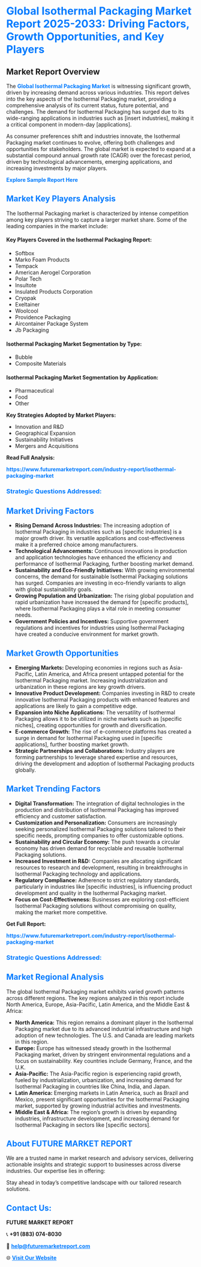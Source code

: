 <h1 style="color: #007BFF;">Global Isothermal Packaging Market Report 2025-2033: Driving Factors, Growth Opportunities, and Key Players</h1>

<section id="overview">
<h2>Market Report Overview</h2>
<p>The <a href="https://www.futuremarketreport.com/industry-report/isothermal-packaging-market" style="color: #007BFF; text-decoration: none;"><strong>Global Isothermal Packaging Market</strong></a> is witnessing significant growth, driven by increasing demand across various industries. This report delves into the key aspects of the Isothermal Packaging market, providing a comprehensive analysis of its current status, future potential, and challenges. The demand for Isothermal Packaging has surged due to its wide-ranging applications in industries such as [insert industries], making it a critical component in modern-day [applications].</p>
<p>As consumer preferences shift and industries innovate, the Isothermal Packaging market continues to evolve, offering both challenges and opportunities for stakeholders. The global market is expected to expand at a substantial compound annual growth rate (CAGR) over the forecast period, driven by technological advancements, emerging applications, and increasing investments by major players.</p>
</section>

<section id="overview">
<p><a href="https://www.futuremarketreport.com/request-sample/reportId=30224" style="color: #007BFF; text-decoration: none;"><strong>Explore Sample Report Here</strong></a></p>
</section>

<section id="key-players">
<h2 style="color: #007BFF;">Market Key Players Analysis</h2>
<p>The Isothermal Packaging market is characterized by intense competition among key players striving to capture a larger market share. Some of the leading companies in the market include:</p>
<h4>Key Players Covered in the Isothermal Packaging Report:</h4>
<ul><li>Softbox</li><li>Marko Foam Products</li><li>Tempack</li><li>American Aerogel Corporation</li><li>Polar Tech</li><li>Insultote</li><li>Insulated Products Corporation</li><li>Cryopak</li><li>Exeltainer</li><li>Woolcool</li><li>Providence Packaging</li><li>Aircontainer Package System</li><li>Jb Packaging</li></ul>
<h4>Isothermal Packaging Market Segmentation by Type:</h4>
<ul><li>Bubble</li><li>Composite Materials</li></ul>

<h4>Isothermal Packaging Market Segmentation by Application:</h4>
<ul><li>Pharmaceutical</li><li>Food</li><li>Other</li></ul>
<p><strong>Key Strategies Adopted by Market Players:</strong></p>
<ul>
<li>Innovation and R&D</li>
<li>Geographical Expansion</li>
<li>Sustainability Initiatives</li>
<li>Mergers and Acquisitions</li>
</ul>
</section>

<section>
<p><strong>Read Full Analysis: </strong></p><a href="https://www.futuremarketreport.com/industry-report/isothermal-packaging-market" style="color: #007BFF; text-decoration: none;"><strong>https://www.futuremarketreport.com/industry-report/isothermal-packaging-market</strong></a>
<h3 style="color: #007BFF;">Strategic Questions Addressed:</h3>
</section>

<section id="driving-factors">
<h2 style="color: #007BFF;">Market Driving Factors</h2>
<ul>
<li><strong>Rising Demand Across Industries:</strong> The increasing adoption of Isothermal Packaging in industries such as [specific industries] is a major growth driver. Its versatile applications and cost-effectiveness make it a preferred choice among manufacturers.</li>
<li><strong>Technological Advancements:</strong> Continuous innovations in production and application technologies have enhanced the efficiency and performance of Isothermal Packaging, further boosting market demand.</li>
<li><strong>Sustainability and Eco-Friendly Initiatives:</strong> With growing environmental concerns, the demand for sustainable Isothermal Packaging solutions has surged. Companies are investing in eco-friendly variants to align with global sustainability goals.</li>
<li><strong>Growing Population and Urbanization:</strong> The rising global population and rapid urbanization have increased the demand for [specific products], where Isothermal Packaging plays a vital role in meeting consumer needs.</li>
<li><strong>Government Policies and Incentives:</strong> Supportive government regulations and incentives for industries using Isothermal Packaging have created a conducive environment for market growth.</li>
</ul>
</section>

<section id="growth-opportunities">
<h2 style="color: #007BFF;">Market Growth Opportunities</h2>
<ul>
<li><strong>Emerging Markets:</strong> Developing economies in regions such as Asia-Pacific, Latin America, and Africa present untapped potential for the Isothermal Packaging market. Increasing industrialization and urbanization in these regions are key growth drivers.</li>
<li><strong>Innovative Product Development:</strong> Companies investing in R&D to create innovative Isothermal Packaging products with enhanced features and applications are likely to gain a competitive edge.</li>
<li><strong>Expansion into Niche Applications:</strong> The versatility of Isothermal Packaging allows it to be utilized in niche markets such as [specific niches], creating opportunities for growth and diversification.</li>
<li><strong>E-commerce Growth:</strong> The rise of e-commerce platforms has created a surge in demand for Isothermal Packaging used in [specific applications], further boosting market growth.</li>
<li><strong>Strategic Partnerships and Collaborations:</strong> Industry players are forming partnerships to leverage shared expertise and resources, driving the development and adoption of Isothermal Packaging products globally.</li>
</ul>
</section>

<section id="trending-factors">
<h2 style="color: #007BFF;">Market Trending Factors</h2>
<ul>
<li><strong>Digital Transformation:</strong> The integration of digital technologies in the production and distribution of Isothermal Packaging has improved efficiency and customer satisfaction.</li>
<li><strong>Customization and Personalization:</strong> Consumers are increasingly seeking personalized Isothermal Packaging solutions tailored to their specific needs, prompting companies to offer customizable options.</li>
<li><strong>Sustainability and Circular Economy:</strong> The push towards a circular economy has driven demand for recyclable and reusable Isothermal Packaging solutions.</li>
<li><strong>Increased Investment in R&D:</strong> Companies are allocating significant resources to research and development, resulting in breakthroughs in Isothermal Packaging technology and applications.</li>
<li><strong>Regulatory Compliance:</strong> Adherence to strict regulatory standards, particularly in industries like [specific industries], is influencing product development and quality in the Isothermal Packaging market.</li>
<li><strong>Focus on Cost-Effectiveness:</strong> Businesses are exploring cost-efficient Isothermal Packaging solutions without compromising on quality, making the market more competitive.</li>
</ul>
</section>

<section>
<p><strong>Get Full Report: </strong></p><a href="https://www.futuremarketreport.com/industry-report/isothermal-packaging-market" style="color: #007BFF; text-decoration: none;"><strong>https://www.futuremarketreport.com/industry-report/isothermal-packaging-market</strong></a>
<h3 style="color: #007BFF;">Strategic Questions Addressed:</h3>
</section>


<section id="regional-analysis">
<h2 style="color: #007BFF;">Market Regional Analysis</h2>
<p>The global Isothermal Packaging market exhibits varied growth patterns across different regions. The key regions analyzed in this report include North America, Europe, Asia-Pacific, Latin America, and the Middle East & Africa:</p>
<ul>
<li><strong>North America:</strong> This region remains a dominant player in the Isothermal Packaging market due to its advanced industrial infrastructure and high adoption of new technologies. The U.S. and Canada are leading markets in this region.</li>
<li><strong>Europe:</strong> Europe has witnessed steady growth in the Isothermal Packaging market, driven by stringent environmental regulations and a focus on sustainability. Key countries include Germany, France, and the U.K.</li>
<li><strong>Asia-Pacific:</strong> The Asia-Pacific region is experiencing rapid growth, fueled by industrialization, urbanization, and increasing demand for Isothermal Packaging in countries like China, India, and Japan.</li>
<li><strong>Latin America:</strong> Emerging markets in Latin America, such as Brazil and Mexico, present significant opportunities for the Isothermal Packaging market, supported by growing industrial activities and investments.</li>
<li><strong>Middle East & Africa:</strong> The region’s growth is driven by expanding industries, infrastructure development, and increasing demand for Isothermal Packaging in sectors like [specific sectors].</li>
</ul>
</section>

<footer>
<h2 style="color: #007BFF;">About FUTURE MARKET REPORT</h2>
<p>We are a trusted name in market research and advisory services, delivering actionable insights and strategic support to businesses across diverse industries. Our expertise lies in offering:</p>

<p>Stay ahead in today’s competitive landscape with our tailored research solutions.</p>

<h2 style="color: #007BFF;">Contact Us:</h2>
<p><strong>FUTURE MARKET REPORT</strong></p>
<p>📞 <strong>+91 (883) 074-8030</strong></p>
<p>📧 <strong><a href="mailto:help@futuremarketreport.com" style="color: #007BFF;">help@futuremarketreport.com</a></strong></p>
<p>🌐 <strong><a href="https://www.futuremarketreport.com/" style="color: #007BFF;">Visit Our Website</a></strong></p>
</footer>
